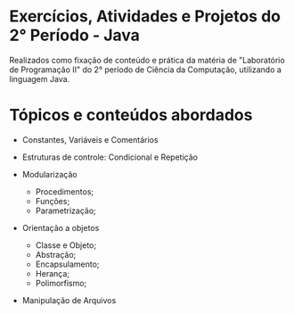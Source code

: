 # Exercícios, Atividades e Projetos  do 2° Período - Java

Realizados como fixação de conteúdo e prática da matéria de "Laboratório de Programação II" do 2° período de Ciência da Computação, utilizando a linguagem Java.

# Tópicos e conteúdos abordados

- Constantes, Variáveis e Comentários
- Estruturas de controle: Condicional e Repetição
- Modularização
    - Procedimentos;
    - Funções;
    - Parametrização;

- Orientação a objetos
    - Classe e Objeto;
    - Abstração;
    -   Encapsulamento;
    - Herança;
    - Polimorfismo;
- Manipulação de Arquivos
